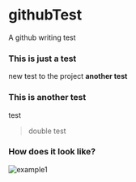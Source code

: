 # githubTest
A github writing test

### This is just a test
new test to the project
**another test**


### This is another test
test
> double test

### How does it look like?
![example1](https://docs.github.com/assets/cb-25655/images/help/repository/readme-links.png)
